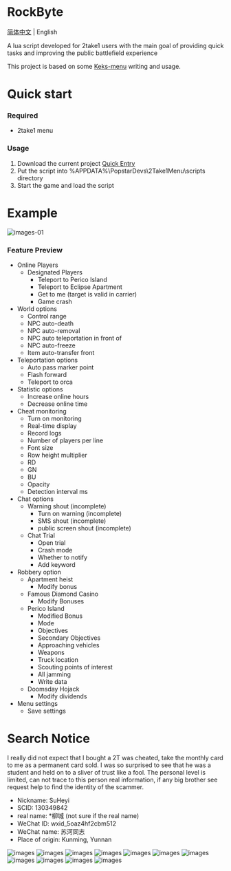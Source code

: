 # RockByte

[简体中文](./README.md) | English

A lua script developed for 2take1 users with the main goal of providing quick tasks and improving the public battlefield experience

This project is based on some [Keks-menu](https://github.com/kektram/Keks-menu) writing and usage.

# Quick start

### Required

+ 2take1 menu

### Usage

1. Download the current project [Quick Entry](https://github.com/0xn0ne/RockByte2take1/releases)
2. Put the script into %APPDATA%\PopstarDevs\2Take1Menu\scripts directory
3. Start the game and load the script

# Example

![images-01](./images/images-01.png)

### Feature Preview

+ Online Players
  + Designated Players
    + Teleport to Perico Island
    + Teleport to Eclipse Apartment
    + Get to me (target is valid in carrier)
    + Game crash
+ World options
  + Control range
  + NPC auto-death
  + NPC auto-removal
  + NPC auto teleportation in front of
  + NPC auto-freeze
  + Item auto-transfer front
+ Teleportation options
  + Auto pass marker point
  + Flash forward
  + Teleport to orca
+ Statistic options
  + Increase online hours
  + Decrease online time
+ Cheat monitoring
  + Turn on monitoring
  + Real-time display
  + Record logs
  + Number of players per line
  + Font size
  + Row height multiplier
  + RD
  + GN
  + BU
  + Opacity
  + Detection interval ms
+ Chat options
  + Warning shout (incomplete)
    + Turn on warning (incomplete)
    + SMS shout (incomplete)
    + public screen shout (incomplete)
  + Chat Trial
    + Open trial
    + Crash mode
    + Whether to notify
    + Add keyword
+ Robbery option
  + Apartment heist
    + Modify bonus
  + Famous Diamond Casino
    + Modify Bonuses
  + Perico Island
    + Modified Bonus
    + Mode
    + Objectives
    + Secondary Objectives
    + Approaching vehicles
    + Weapons
    + Truck location
    + Scouting points of interest
    + All jamming
    + Write data
  + Doomsday Hojack
    + Modify dividends
+ Menu settings
  + Save settings

# Search Notice

I really did not expect that I bought a 2T was cheated, take the monthly card to me as a permanent card sold. I was so surprised to see that he was a student and held on to a sliver of trust like a fool. The personal level is limited, can not trace to this person real information, if any big brother see request help to find the identity of the scammer.

+ Nickname: SuHeyi
+ SCID: 130349842
+ real name: \*柳城 (not sure if the real name)
+ WeChat ID: wxid_5oaz4hf2cbm512
+ WeChat name: 苏河同志
+ Place of origin: Kunming, Yunnan

![images](./images/Screenshot_20220404_205437.jpg)
![images](./images/Screenshot_20220404_205458.jpg)
![images](./images/Screenshot_20220404_205542.jpg)
![images](./images/Screenshot_20220404_205604.jpg)
![images](./images/Screenshot_20220404_205625.jpg)
![images](./images/Screenshot_20220404_205641.jpg)
![images](./images/Screenshot_20220404_205702.jpg)
![images](./images/Screenshot_20220404_205720.jpg)
![images](./images/Screenshot_20220404_205736.jpg)
![images](./images/Screenshot_20220404_205753.jpg)
![images](./images/Screenshot_20220404_205806.jpg)
